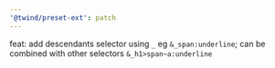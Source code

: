 ```yaml
---
'@twind/preset-ext': patch
---
```


feat: add descendants selector using `_` eg `&_span:underline`; can be combined with other selectors `&_h1>span~a:underline`
